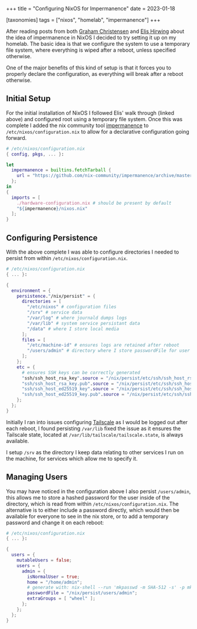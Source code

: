 +++
title = "Configuring NixOS for Impermanence"
date = 2023-01-18

[taxonomies]
tags = ["nixos", "homelab", "impermanence"]
+++

After reading posts from both [Graham Christensen](https://grahamc.com/blog/erase-your-darlings) and [Elis Hirwing](https://elis.nu/blog/2020/05/nixos-tmpfs-as-root/) about the idea of impermanence in NixOS I decided to try setting it up on my homelab. The basic idea is that we configure the system to use a temporary file system, where everything is wiped after a reboot, unless specified otherwise.

<!-- more -->

One of the major benefits of this kind of setup is that it forces you to properly declare the configuration, as everything will break after a reboot otherwise.

## Initial Setup

For the initial installation of NixOS I followed Elis' walk through (linked above) and configured root using a temporary file system. Once this was complete I added the nix community tool [impermanence](https://github.com/nix-community/impermanence) to `/etc/nixos/configuration.nix` to allow for a declarative configuration going forward. 

```nix
# /etc/nixos/configuration.nix
{ config, pkgs, ... }:

let
  impermanence = builtins.fetchTarball {
    url = "https://github.com/nix-community/impermanence/archive/master.tar.gz";
  };
in
{
  imports = [
    ./hardware-configuration.nix # should be present by default
    "${impermanence}/nixos.nix"
  ];
}
```
## Configuring Persistence

With the above complete I was able to configure directories I needed to persist from within `/etc/nixos/configuration.nix`.

```nix
# /etc/nixos/configuration.nix
{ ... }:

{
  environment = {
    persistence."/nix/persist" = {
      directories = [
        "/etc/nixos" # configuration files
        "/srv" # service data
        "/var/log" # where journald dumps logs
        "/var/lib" # system service persistant data
        "/data" # where I store local media
      ];
      files = [
        "/etc/machine-id" # ensures logs are retained after reboot
        "/users/admin" # directory where I store passwordFile for user
      ];
    };
    etc = {
      # ensures SSH keys can be correctly generated
      "ssh/ssh_host_rsa_key".source = "/nix/persist/etc/ssh/ssh_host_rsa_key";
      "ssh/ssh_host_rsa_key.pub".source = "/nix/persist/etc/ssh/ssh_host_rsa_key.pub";
      "ssh/ssh_host_ed25519_key".source = "/nix/persist/etc/ssh/ssh_host_ed25519_key";
      "ssh/ssh_host_ed25519_key.pub".source = "/nix/persist/etc/ssh/ssh_host_ed25519_key.pub";
    };
  };
}
```

Initially I ran into issues configuring [Tailscale](https://tailscale.com/) as I would be logged out after each reboot, I found persisting `/var/lib` fixed the issue as it ensures the Tailscale state, located at `/var/lib/tailscale/tailscale.state`, is always available.

I setup `/srv` as the directory I keep data relating to other services I run on the machine, for services which allow me to specify it.

## Managing Users

You may have noticed in the configuration above I also persist `/users/admin`, this allows me to store a hashed password for the user inside of the directory, which is read from within `/etc/nixos/configuration.nix`. The alternative is to either include a password directly, which would then be available for everyone to see in the nix store, or to add a temporary password and change it on each reboot:

```nix
# /etc/nixos/configuration.nix
{ ... }:

{
  users = {
    mutableUsers = false;
    users = {
      admin = {
        isNormalUser = true;
        home = "/home/admin";
        # generate with: nix-shell --run 'mkpasswd -m SHA-512 -s' -p mkpasswd
        passwordFile = "/nix/persist/users/admin";
        extraGroups = [ "wheel" ];
      };
    };
  };
}
```



